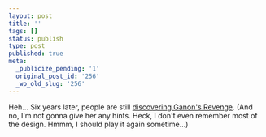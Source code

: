 ```yaml
---
layout: post
title: ''
tags: []
status: publish
type: post
published: true
meta:
  _publicize_pending: '1'
  original_post_id: '256'
  _wp_old_slug: '256'
---
```

Heh...  Six years later, people are still <a href="http://www.mindsay.com/tags/ganon's+revenge">discovering Ganon's Revenge</a>.  (And no, I'm not gonna give her any hints.  Heck, I don't even remember most of the design.  Hmmm, I should play it again sometime...)
